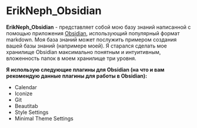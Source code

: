 # **ErikNeph_Obsidian**

**ErikNeph_Obsidian** - представляет собой мою базу знаний написанной с помощью приложения [Obsidian](https://obsidian.md/), использующий популярный формат markdown. Моя база знаний может послужить примером создания вашей базы знаний (напримере моей). Я старался сделать мое хранилище Obsidian максимально понятным и интуитивным, вложенность папок в моем хранилище три уровня.

**Я использую следующие плагины для Obsidian (на что и вам рекомендую данные плагины для работы в Obsidian):**

- Calendar
- Iconize
- Git
- Beautitab
- Style Settings
- Minimal Theme Settings


